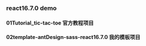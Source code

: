 ### react16.7.0 demo
#### 01Tutorial_tic-tac-toe 官方教程项目
#### 02template-antDesign-sass-react16.7.0 我的模板项目